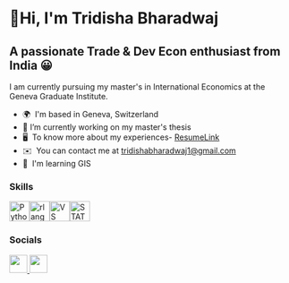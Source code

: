 👋Hi, I'm Tridisha Bharadwaj
==========================================================================================================================================

A passionate Trade & Dev Econ enthusiast from India :grinning:
---------------------------------

I am currently pursuing my master's in International Economics at the Geneva Graduate Institute.

* 🌍  I'm based in Geneva, Switzerland
* 🔭 I’m currently working on my master's thesis
* 🖥️  To know more about my experiences- [ResumeLink](http://drive.google.com/file/d/1XEDkSLtmG-4WukOjGOBsdlMTyBEEcGum/view?usp=sharing)
* ✉️  You can contact me at [tridishabharadwaj1@gmail.com](mailto:tridishabharadwaj1@gmail.com)
* 🧠  I'm learning GIS

### Skills


<p align="left">
<a href="https://www.python.org/" target="_blank" rel="noreferrer"><img src="https://raw.githubusercontent.com/danielcranney/readme-generator/main/public/icons/skills/python-colored.svg" width="36" height="36" alt="Python" /></a><a href="https://www.r-project.org/" target="_blank" rel="noreferrer"><img src="https://raw.githubusercontent.com/danielcranney/readme-generator/main/public/icons/skills/rlang-colored.svg" width="36" height="36" alt="rlang" /></a><a href="https://code.visualstudio.com/" target="_blank" rel="noreferrer"><img src="https://raw.githubusercontent.com/danielcranney/readme-generator/main/public/icons/skills/visualstudiocode.svg" width="36" height="36" alt="VS Code" /></a><a href="https://www.stata.com/" target="_blank" rel="noreferrer"><img src="" width="36" height="36" alt="STATA" /></a>
</p>


### Socials

<p align="left"> <a href="https://www.github.com/trishbh01" target="_blank" rel="noreferrer"> <picture> <source media="(prefers-color-scheme: dark)" srcset="https://raw.githubusercontent.com/danielcranney/readme-generator/main/public/icons/socials/github-dark.svg" /> <source media="(prefers-color-scheme: light)" srcset="https://raw.githubusercontent.com/danielcranney/readme-generator/main/public/icons/socials/github.svg" /> <img src="https://raw.githubusercontent.com/danielcranney/readme-generator/main/public/icons/socials/github.svg" width="32" height="32" /> </picture> </a> <a href="https://www.linkedin.com/in/trishbh" target="_blank" rel="noreferrer"> <picture> <source media="(prefers-color-scheme: dark)" srcset="https://raw.githubusercontent.com/danielcranney/readme-generator/main/public/icons/socials/linkedin-dark.svg" /> <source media="(prefers-color-scheme: light)" srcset="https://raw.githubusercontent.com/danielcranney/readme-generator/main/public/icons/socials/linkedin.svg" /> <img src="https://raw.githubusercontent.com/danielcranney/readme-generator/main/public/icons/socials/linkedin.svg" width="32" height="32" /> </picture> </a></p>


